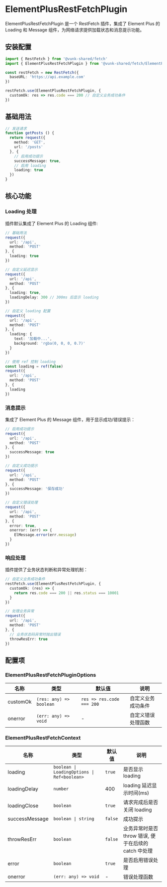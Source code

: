 # ElementPlusRestFetchPlugin

ElementPlusRestFetchPlugin 是一个 RestFetch 插件，集成了 Element Plus 的 Loading 和 Message 组件，为网络请求提供加载状态和消息提示功能。

## 安装配置

```ts
import { RestFetch } from '@vunk-shared/fetch'
import { ElementPlusRestFetchPlugin } from '@vunk-shared/fetch/ElementPlusRestFetchPlugin'

const restFetch = new RestFetch({
  baseURL: 'https://api.example.com'
})

restFetch.use(ElementPlusRestFetchPlugin, {
  customOk: res => res.code === 200 // 自定义业务成功条件
})
```

## 基础用法

```ts
// 发送请求
function getPosts () {
  return request({
    method: 'GET',
    url: '/posts'
  }, {
    // 启用成功提示
    successMessage: true,
    // 启用 loading
    loading: true
  })
}
```

## 核心功能

### Loading 处理

插件默认集成了 Element Plus 的 Loading 组件:

```ts
// 基础用法
request({
  url: '/api',
  method: 'POST'
}, {
  loading: true
})

// 自定义延迟显示
request({
  url: '/api',
  method: 'POST'
}, {
  loading: true,
  loadingDelay: 300 // 300ms 后显示 loading
})

// 自定义 loading 配置
request({
  url: '/api',
  method: 'POST'
}, {
  loading: {
    text: '加载中...',
    background: 'rgba(0, 0, 0, 0.7)'
  }
})

// 使用 ref 控制 loading
const loading = ref(false)
request({
  url: '/api',
  method: 'POST'
}, {
  loading
})
```

### 消息提示

集成了 Element Plus 的 Message 组件，用于显示成功/错误提示：

```ts
// 启用成功提示
request({
  url: '/api',
  method: 'POST'
}, {
  successMessage: true
})

// 自定义成功提示
request({
  url: '/api',
  method: 'POST'
}, {
  successMessage: '保存成功'
})

// 自定义错误处理
request({
  url: '/api',
  method: 'POST'
}, {
  error: true,
  onerror: (err) => {
    ElMessage.error(err.message)
  }
})
```

### 响应处理

插件提供了业务状态判断和异常处理机制：

```ts
// 自定义业务成功条件
restFetch.use(ElementPlusRestFetchPlugin, {
  customOk: (res) => {
    return res.code === 200 || res.status === 10001
  }
})

// 处理业务异常
request({
  url: '/api',
  method: 'POST'
}, {
  // 业务状态码异常时抛出错误
  throwResErr: true
})
```

## 配置项

### ElementPlusRestFetchPluginOptions

| 名称 | 类型 | 默认值 | 说明 |
|------|------|--------|------|
| customOk | `(res: any) => boolean` | `res => res.code === 200` | 自定义业务成功条件 |
| onerror | `(err: any) => void` | - | 自定义错误处理函数 |

### ElementPlusRestFetchContext

| 名称 | 类型 | 默认值 | 说明 |
|------|------|--------|------|
| loading | `boolean \| LoadingOptions \| Ref<boolean>` | `true` | 是否显示 loading |
| loadingDelay | `number` | 400 | loading 延迟显示时间(ms) |
| loadingClose | `boolean` | `true` | 请求完成后是否关闭 loading |
| successMessage | `boolean \| string` | `false` | 成功提示 |
| throwResErr | `boolean` | `false` | 业务异常时是否 throw 错误, 便于在后续的 catch 中处理 |
| error | `boolean` | `true` | 是否启用错误处理 |
| onerror | `(err: any) => void` | - | 错误处理函数 |
